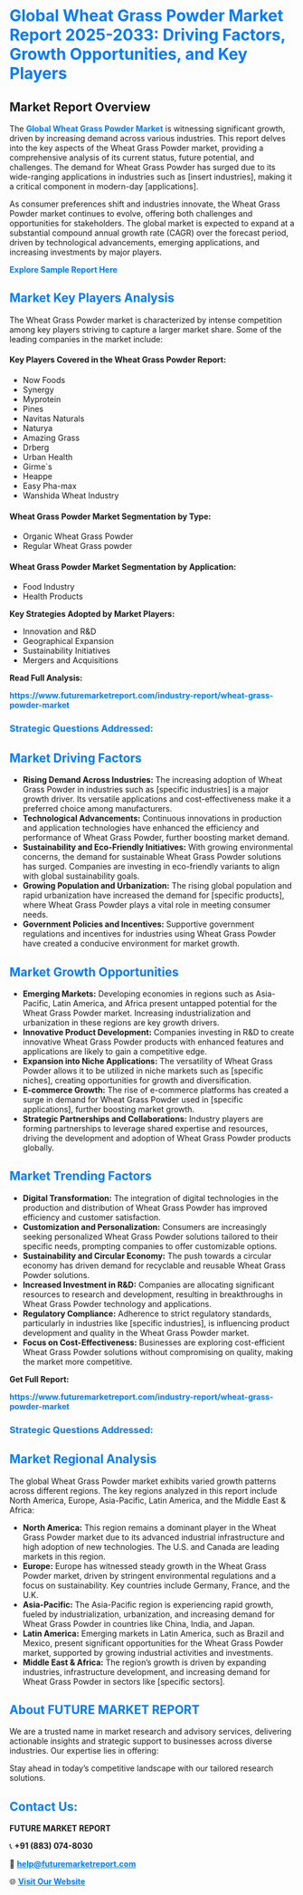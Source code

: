 <h1 style="color: #007BFF;">Global Wheat Grass Powder Market Report 2025-2033: Driving Factors, Growth Opportunities, and Key Players</h1>

<section id="overview">
<h2>Market Report Overview</h2>
<p>The <a href="https://www.futuremarketreport.com/industry-report/wheat-grass-powder-market" style="color: #007BFF; text-decoration: none;"><strong>Global Wheat Grass Powder Market</strong></a> is witnessing significant growth, driven by increasing demand across various industries. This report delves into the key aspects of the Wheat Grass Powder market, providing a comprehensive analysis of its current status, future potential, and challenges. The demand for Wheat Grass Powder has surged due to its wide-ranging applications in industries such as [insert industries], making it a critical component in modern-day [applications].</p>
<p>As consumer preferences shift and industries innovate, the Wheat Grass Powder market continues to evolve, offering both challenges and opportunities for stakeholders. The global market is expected to expand at a substantial compound annual growth rate (CAGR) over the forecast period, driven by technological advancements, emerging applications, and increasing investments by major players.</p>
</section>

<section id="overview">
<p><a href="https://www.futuremarketreport.com/request-sample/reportId=114133" style="color: #007BFF; text-decoration: none;"><strong>Explore Sample Report Here</strong></a></p>
</section>

<section id="key-players">
<h2 style="color: #007BFF;">Market Key Players Analysis</h2>
<p>The Wheat Grass Powder market is characterized by intense competition among key players striving to capture a larger market share. Some of the leading companies in the market include:</p>
<h4>Key Players Covered in the Wheat Grass Powder Report:</h4>
<ul><li>Now Foods</li><li>Synergy</li><li>Myprotein</li><li>Pines</li><li>Navitas Naturals</li><li>Naturya</li><li>Amazing Grass</li><li>Drberg</li><li>Urban Health</li><li>Girme`s</li><li>Heappe</li><li>Easy Pha-max</li><li>Wanshida Wheat Industry</li></ul>
<h4>Wheat Grass Powder Market Segmentation by Type:</h4>
<ul><li>Organic Wheat Grass Powder</li><li>Regular Wheat Grass powder</li></ul>

<h4>Wheat Grass Powder Market Segmentation by Application:</h4>
<ul><li>Food Industry</li><li>Health Products</li></ul>
<p><strong>Key Strategies Adopted by Market Players:</strong></p>
<ul>
<li>Innovation and R&D</li>
<li>Geographical Expansion</li>
<li>Sustainability Initiatives</li>
<li>Mergers and Acquisitions</li>
</ul>
</section>

<section>
<p><strong>Read Full Analysis: </strong></p><a href="https://www.futuremarketreport.com/industry-report/wheat-grass-powder-market" style="color: #007BFF; text-decoration: none;"><strong>https://www.futuremarketreport.com/industry-report/wheat-grass-powder-market</strong></a>
<h3 style="color: #007BFF;">Strategic Questions Addressed:</h3>
</section>

<section id="driving-factors">
<h2 style="color: #007BFF;">Market Driving Factors</h2>
<ul>
<li><strong>Rising Demand Across Industries:</strong> The increasing adoption of Wheat Grass Powder in industries such as [specific industries] is a major growth driver. Its versatile applications and cost-effectiveness make it a preferred choice among manufacturers.</li>
<li><strong>Technological Advancements:</strong> Continuous innovations in production and application technologies have enhanced the efficiency and performance of Wheat Grass Powder, further boosting market demand.</li>
<li><strong>Sustainability and Eco-Friendly Initiatives:</strong> With growing environmental concerns, the demand for sustainable Wheat Grass Powder solutions has surged. Companies are investing in eco-friendly variants to align with global sustainability goals.</li>
<li><strong>Growing Population and Urbanization:</strong> The rising global population and rapid urbanization have increased the demand for [specific products], where Wheat Grass Powder plays a vital role in meeting consumer needs.</li>
<li><strong>Government Policies and Incentives:</strong> Supportive government regulations and incentives for industries using Wheat Grass Powder have created a conducive environment for market growth.</li>
</ul>
</section>

<section id="growth-opportunities">
<h2 style="color: #007BFF;">Market Growth Opportunities</h2>
<ul>
<li><strong>Emerging Markets:</strong> Developing economies in regions such as Asia-Pacific, Latin America, and Africa present untapped potential for the Wheat Grass Powder market. Increasing industrialization and urbanization in these regions are key growth drivers.</li>
<li><strong>Innovative Product Development:</strong> Companies investing in R&D to create innovative Wheat Grass Powder products with enhanced features and applications are likely to gain a competitive edge.</li>
<li><strong>Expansion into Niche Applications:</strong> The versatility of Wheat Grass Powder allows it to be utilized in niche markets such as [specific niches], creating opportunities for growth and diversification.</li>
<li><strong>E-commerce Growth:</strong> The rise of e-commerce platforms has created a surge in demand for Wheat Grass Powder used in [specific applications], further boosting market growth.</li>
<li><strong>Strategic Partnerships and Collaborations:</strong> Industry players are forming partnerships to leverage shared expertise and resources, driving the development and adoption of Wheat Grass Powder products globally.</li>
</ul>
</section>

<section id="trending-factors">
<h2 style="color: #007BFF;">Market Trending Factors</h2>
<ul>
<li><strong>Digital Transformation:</strong> The integration of digital technologies in the production and distribution of Wheat Grass Powder has improved efficiency and customer satisfaction.</li>
<li><strong>Customization and Personalization:</strong> Consumers are increasingly seeking personalized Wheat Grass Powder solutions tailored to their specific needs, prompting companies to offer customizable options.</li>
<li><strong>Sustainability and Circular Economy:</strong> The push towards a circular economy has driven demand for recyclable and reusable Wheat Grass Powder solutions.</li>
<li><strong>Increased Investment in R&D:</strong> Companies are allocating significant resources to research and development, resulting in breakthroughs in Wheat Grass Powder technology and applications.</li>
<li><strong>Regulatory Compliance:</strong> Adherence to strict regulatory standards, particularly in industries like [specific industries], is influencing product development and quality in the Wheat Grass Powder market.</li>
<li><strong>Focus on Cost-Effectiveness:</strong> Businesses are exploring cost-efficient Wheat Grass Powder solutions without compromising on quality, making the market more competitive.</li>
</ul>
</section>

<section>
<p><strong>Get Full Report: </strong></p><a href="https://www.futuremarketreport.com/industry-report/wheat-grass-powder-market" style="color: #007BFF; text-decoration: none;"><strong>https://www.futuremarketreport.com/industry-report/wheat-grass-powder-market</strong></a>
<h3 style="color: #007BFF;">Strategic Questions Addressed:</h3>
</section>


<section id="regional-analysis">
<h2 style="color: #007BFF;">Market Regional Analysis</h2>
<p>The global Wheat Grass Powder market exhibits varied growth patterns across different regions. The key regions analyzed in this report include North America, Europe, Asia-Pacific, Latin America, and the Middle East & Africa:</p>
<ul>
<li><strong>North America:</strong> This region remains a dominant player in the Wheat Grass Powder market due to its advanced industrial infrastructure and high adoption of new technologies. The U.S. and Canada are leading markets in this region.</li>
<li><strong>Europe:</strong> Europe has witnessed steady growth in the Wheat Grass Powder market, driven by stringent environmental regulations and a focus on sustainability. Key countries include Germany, France, and the U.K.</li>
<li><strong>Asia-Pacific:</strong> The Asia-Pacific region is experiencing rapid growth, fueled by industrialization, urbanization, and increasing demand for Wheat Grass Powder in countries like China, India, and Japan.</li>
<li><strong>Latin America:</strong> Emerging markets in Latin America, such as Brazil and Mexico, present significant opportunities for the Wheat Grass Powder market, supported by growing industrial activities and investments.</li>
<li><strong>Middle East & Africa:</strong> The region’s growth is driven by expanding industries, infrastructure development, and increasing demand for Wheat Grass Powder in sectors like [specific sectors].</li>
</ul>
</section>

<footer>
<h2 style="color: #007BFF;">About FUTURE MARKET REPORT</h2>
<p>We are a trusted name in market research and advisory services, delivering actionable insights and strategic support to businesses across diverse industries. Our expertise lies in offering:</p>

<p>Stay ahead in today’s competitive landscape with our tailored research solutions.</p>

<h2 style="color: #007BFF;">Contact Us:</h2>
<p><strong>FUTURE MARKET REPORT</strong></p>
<p>📞 <strong>+91 (883) 074-8030</strong></p>
<p>📧 <strong><a href="mailto:help@futuremarketreport.com" style="color: #007BFF;">help@futuremarketreport.com</a></strong></p>
<p>🌐 <strong><a href="https://www.futuremarketreport.com/" style="color: #007BFF;">Visit Our Website</a></strong></p>
</footer>